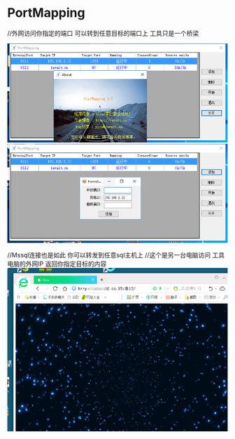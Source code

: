 # PortMapping
//外网访问你指定的端口 可以转到任意目标的端口上  工具只是一个桥梁

![](https://github.com/ylca/PortMapping/blob/master/Mapping/Screenshot/mp1.png?raw=true) 
![](https://github.com/ylca/PortMapping/blob/master/Mapping/Screenshot/mp2.png?raw=true) 

//Mssql连接也是如此  你可以转发到任意sql主机上
//这个是另一台电脑访问  工具电脑的外网IP  返回你指定目标的内容
![](https://github.com/ylca/PortMapping/blob/master/Mapping/Screenshot/mp3.png?raw=true) 
